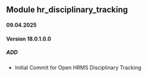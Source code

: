 ## Module hr_disciplinary_tracking

#### 09.04.2025
#### Version 18.0.1.0.0
##### ADD
- Initial Commit for Open HRMS Disciplinary Tracking
